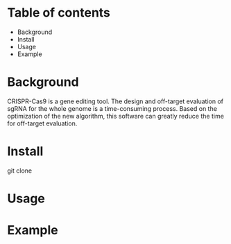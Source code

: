 # Table of contents
- Background
- Install
- Usage
- Example

# Background
CRISPR-Cas9 is a gene editing tool. The design and off-target evaluation of sgRNA for the whole genome is a time-consuming process. Based on the optimization of the new algorithm, this software can greatly reduce the time for off-target evaluation.

# Install
git clone 
# Usage
# Example

